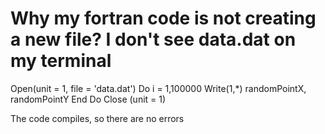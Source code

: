 
# Why my fortran code is not creating a new file? I don't see data.dat on my terminal

Open(unit = 1, file = 'data.dat')
      Do i = 1,100000
      Write(1,*) randomPointX, randomPointY
      End Do
      Close (unit = 1)


The code compiles, so there are no errors

        